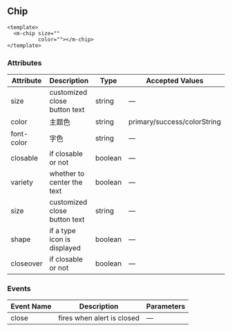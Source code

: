 ## Chip

```vue
<template>
  <m-chip size=""
          color=""></m-chip>
</template>
```

### Attributes
| Attribute      | Description          | Type      | Accepted Values       | Default  |
|---------- |-------------- |---------- |--------------------------------  |-------- |
| size | customized close button text | string | — | — |
| color | 主题色 | string | primary/success/colorString | primary |
| font-color | 字色| string | — | — |
| closable | if closable or not | boolean | — | true |
| variety | whether to center the text | boolean | — | false |
| size | customized close button text | string | — | — |
| shape | if a type icon is displayed | boolean | — | false |
| closeover | if closable or not | boolean | — | true |

### Events
| Event Name | Description | Parameters |
|---------- |-------- |---------- |
| close | fires when alert is closed | — |

